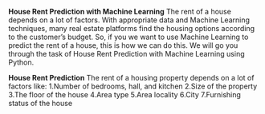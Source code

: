 **House Rent Prediction with Machine Learning**
The rent of a house depends on a lot of factors. With appropriate data and Machine Learning techniques, many real estate platforms find the housing options according to the customer’s budget. 
So, if you we want to use Machine Learning to predict the rent of a house, this is how we can do this. We will go you through the task of House Rent Prediction with Machine Learning using Python.

**House Rent Prediction**
The rent of a housing property depends on a lot of factors like:
1.Number of bedrooms, hall, and kitchen
2.Size of the property
3.The floor of the house
4.Area type
5.Area locality
6.City
7.Furnishing status of the house

